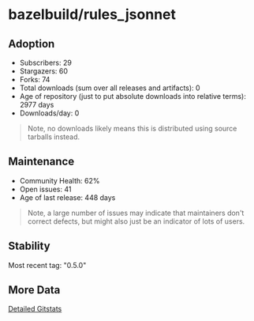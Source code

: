 # bazelbuild/rules_jsonnet

## Adoption

- Subscribers: 29
- Stargazers: 60
- Forks: 74
- Total downloads (sum over all releases and artifacts): 0
- Age of repository (just to put absolute downloads into relative terms): 2977 days
- Downloads/day: 0

> Note, no downloads likely means this is distributed using source tarballs instead.

## Maintenance

- Community Health: 62%
- Open issues: 41
- Age of last release: 448 days

> Note, a large number of issues may indicate that maintainers don't correct defects, but might also
> just be an indicator of lots of users.

## Stability

Most recent tag: "0.5.0"

## More Data

[Detailed Gitstats](/bazel-catalog/gitstats/bazelbuild/rules_jsonnet)

